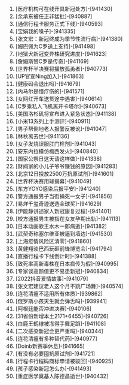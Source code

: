 
1. [医疗机构可在线开具新冠处方]-[941430]
1. [余承东被任正非猛批]-[940887]
1. [通信行程卡服务正式下线]-[940593]
1. [宝娟我的嗓子]-[941335]
1. [张文宏：新冠终成为季节性流行病]-[941380]
1. [姆巴佩为C罗送上支持]-[941498]
1. [地狱犬新冠变异株研究进度]-[941623]
1. [詹姆斯赞C罗是传奇]-[941169]
1. [世界杯半决赛将播放孤勇者]-[940773]
1. [UP官宣Ning加入]-[941863]
1. [健康码会退出吗]-[941679]
1. [内马尔是懂疗伤的]-[941571]
1. [女网红开车送货途中遇害]-[940614]
1. [C罗乘私人飞机离开卡塔尔]-[940673]
1. [美国洛杉矶将宣布进入紧急状态]-[941138]
1. [小米13系列上手测评]-[940911]
1. [男子帮倒地老人报警反被讹]-[941047]
1. [林秋离去世]-[941136]
1. [女子发烧误服肛门栓剂]-[941043]
1. [安东内拉模仿梅西发火]-[940840]
1. [国家公祭日这天请这样做]-[941338]
1. [财阀家的小儿子爷爷赚钱的原因]-[941283]
1. [北京12日投放2500万抗原试剂]-[941601]
1. [世界杯决赛用球揭幕]-[941049]
1. [东方YOYO感染后报平安]-[941240]
1. [警方通报男子当街捅死一女子]-[941856]
1. [易烊千玺奇迹送选金球奖]-[941629]
1. [伊能静讲述家人新冠康复过程]-[941401]
1. [校方通报男生被指在女友孕期出轨]-[941113]
1. [日本动画歌王水木一郎病逝]-[941382]
1. [武契奇称塞尔维亚被逼到墙边]-[941530]
1. [上海疫情风险区清零]-[941860]
1. [黄健翔谈巴西玩砸前锋博览会]-[941794]
1. [直播行程卡下线倒计时]-[941388]
1. [致死率高新毒株在日本疯传为假]-[940995]
1. [专家谈高颜值更不易患新冠]-[940834]
1. [2022抖音爱情故事]-[941079]
1. [张文宏建议老人这个月不跳广场舞]-[940574]
1. [连花清瘟不适用所有体质]-[939862]
1. [俄罗斯小孩天生就会弹舌吗]-[939941]
1. [阿根廷能否冲进决赛]-[940106]
1. [31省份新增本土2171+6455]-[940726]
1. [白鹿王鹤棣被冻得手舞足蹈]-[941108]
1. [二次感染新冠会更严重吗]-[940344]
1. [连花清瘟有多种替代药]-[940977]
1. [Doinb新赛季休息]-[941665]
1. [有没有必要囤抗原试剂]-[941721]
1. [行程卡行程码商标申请被驳回]-[940925]
1. [孩子感染新冠怎么办]-[941493]
1. [重症医学奠基人陈德昌逝世]-[940432]